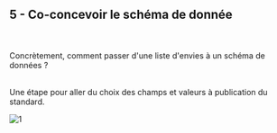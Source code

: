 ## 5 - Co-concevoir le schéma de donnée

<br></br>
Concrètement, comment passer d'une liste d'envies à un schéma de données ? 
<br></br>

Une étape pour aller du choix des champs et valeurs à publication du standard. 

![1](/images/algo/1.png)
